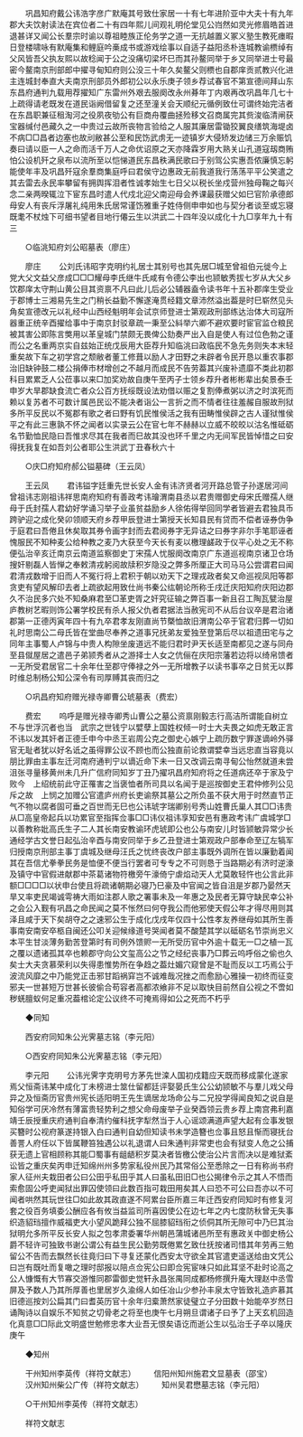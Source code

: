 <!-- { "loadSidebar": true } -->
　　巩昌知府戴公讳浩字彦广默庵其号致仕家居一十有七年进阶亚中大夫十有九年郡大夫饮射读法在宾位者二十有四年熙儿间观礼明伦堂见公岿然如灵光修眉皓首进退甚详又闻公长羣宗时谕以尊祖睦族正伦务学之道一无抗越置义冢义塾生教死瘗暇日登楼啸咏有默庵集和鲤庭吟槀成书或游戏绘事以自适子益阳丞朴连城教谕槚绰有父风皆吾父执友熙以故稔闻于公之没痛切梁坏巳而其孙鳌同举于乡又同举进士号最密今鳌南京刑部郎中擢寻甸知府则公没三十年久矣鳌父则槚也自郡庠贡贰教兴化进主连城封奉直大夫南京刑部员外郎初公以永乐庚子领乡荐试春官不第宣德间拜山东东昌府通判九载用荐擢知广东雷州外艰去服阕改永州朞年丁内艰再改巩昌年几七十上疏得请老既发在道民诣阙借留复之还至潼关会天顺纪元循例致仕可谓终始完洁者在东昌职兼征租淘河之役夙夜劬公有巨商舟覆曲拯殓移文召商属完其赀浚临清闸获宝器缄付邑藏久之一中贵过云故所丧物言验给之人服其廉居雷锄狡翼良缮筑海堤卤不病□□昌者边塞也故刓敝甚公至和民饬武虏无一迹镇岁大侵矫发边储三万余赈饥奏曰请以臣一人之命而活千万人之命优诏原之天亦降霖岁用大熟关山孔道寇刼商贿怕公设机歼之泉布以流所至以恺悌道民东昌秩满民歌曰于别驾公实惠吾侬廉慎忘躬能使年丰及巩昌歼寇余羣商集庭呼曰君侯守边惠政无前我道我行荡荡平平公笑遣之其去雷去永民率攀留有拥舆挥泪者性诚孝始生七日父以税长坐戍营州独母鞠之每兴念二亲两暌辄泣下宦东昌时遣人代戍北迎父南迎母会养课最获赠父如巳官阶承德郎母安人有丧斥浮屠礼纯用朱氏居常谨饬雅重子姓侍侧申申如也与契分者谈至或忘寝既耄不杖烛下可细书望者目地行僊云生以洪武二十四年没以成化十九□享年九十有三 

　　○临洮知府刘公昭墓表（廖庄） 

　　廖庄 
　　公刘氏讳昭字克明约礼居士其别号也其先居□城至曾祖伯元徙今上党大父文益父彦成□□□耀母李氏继牛氏咸有令德公李出也颕敏秀拔七岁从大父乡饮郡庠太守荆山黄公目其资禀不凡曰此儿后必公辅器盍令读书年十五补郡庠生受业于郡博士三湘易先生之门稍长益勤不懈遂淹贯经籍文章沛然溢出葢是时巳崭然见头角矣宣德改元以礼经中山西经魁明年会试京师登进士第观政刑部练达治体大司寇所器重正统辛酉擢给事中于南京封驳章疏一秉至公紏举六卿不避欢要时宦官监仓粮民被其害公即陈言獘用以革皇城门禁颇无畏俾公劾奏严出入自是使人有过位色勃之谨而公之名重两京实自兹始正统戊辰用大臣荐升知临洮曰政临民不急先务则失本末轻重矣故下车之初学宫之颓敝者董工修葺以励人才田野之未辟者令民开恳以重农事郡治旧缺钟鼓二楼公捐俸市材增创之不越月而成民不告劳葢其兴废补遗靡不类此初郡科目累累乏人公莅事以来□加奖劝故自庚午至丙子士领乡荐升者彬彬辈出矣景泰壬申岁大旱郡缺食流亡者众公百方抚绥既设法劝借以赈之复割俸煮粥以济之时滨死而赖以复苏者不可数计属邑民讼不能决者诣公一言折之而不情者往往羞赧自服故刑狱多所平反民以不冤郡有歌之者曰野有饥民惟侯活之我有田畴惟侯辟之古人谨狱惟侯平之有此三惠孰不怀之闻者以实录云公在官七年不赫赫以立威不皎皎以沽名惟砥砺名节勤恤民隐曰吾惟求尽其在我者而巳故其没也环千里之内无间军民皆悼惜之曰安得抚我复在如吾刘公者耶公生洪武丁丑春秋六十 

　　○庆□府知府郝公镒墓碑（王云凤） 

　　王云凤 
　　君讳镒字廷重先世长安人金有讳济贤者河开路总管子孙遂居河间曾祖讳志刚祖讳祥思南府知府有善政考讳璯渭南县丞以君贵赠御史母宋氏赠孺人继母于氏封孺人君幼好学诵习举子业虽贫益励乡人徐佑得举回同学者皆避去君独具币跨驴迎之成化癸卯领顺天府乡荐甲辰登进士第授天长知县民有贷而不偿者诬券伪争于庭君曰吾倦且休矣取其券令画字封而去君阅券字无异诘之曰券字非尔手笔耶诬者愧服民不知种麦公给种教之麦乃大获至今天长有麦以檄理鹾政于仪平心处之无不称便弘治辛亥迁南京云南道监察御史丁宋孺人忧服阕改南京广东道巡视南京诸卫仓场搜奸剔磊人皆惮之奉敕清戎躬阅故牍积岁隐没之弊多所厘正大司马马公尝谓君曰闻君清戎数增于旧而人不冤行将上君积于朝以劝天下之理戎政者矣又命巡视凤阳等郡贪吏有望风解印去者上疏欲起用致仕尚书秦公纮朝论所称壬戌迁庆阳知府庆阳边郡久不治民多穴处不知桑麻君至□革吏胥之奸究征输之弊百事一新且召工陶瓦甓治屋庐教树艺暇则饰公署学校民有杀人报父仇者君据法当赦宪司不从后台议卒是君治诸郡第一正德丙寅年四十有九卒君孝友刚直尚节槩恤故旧渭南公卒于官君归葬一切如礼时思南公二母氏皆在堂曲尽奉养之道事兄抚弟友爱独至登第后尽以祖遗田宅与之同年主事蜀人卢锦与中贵人构隙坐废道远不能归君时尹天长适至南都见之遂与同舟至县僦屋居之遣邑子弟颕秀者从之游择士人女之伉俪在庆阳宗藩若边将以绮帛馈者一无所受君居官二十余年仕至郡守俸禄之外一无所增教子以读书事卒之日贫无以葬时维总制杨公知公深令有司厚赙其丧而归之 

　　○巩昌府知府赠光禄寺卿曹公琥墓表（费宏） 

　　费宏 
　　呜呼是赠光禄寺卿秀山曹公之墓公资禀刚毅志行高洁所谓能自树立不与世浮沉者也当　武宗之世钱宁以嬖孽上国姓权倾一时士大夫畏之如虎无敢正言不讳以发其奸者正德壬申今中丞王岩周公克之御史心嫉宁上疏历数宁罪遂谪岭外驿官无耻者犹以好名诋之虽得罪公议不顾也而公独直前论救谓嬖幸当远忠直当容竟以朋比罪由主事左迁河南府通判宁以谪近命下未一日又改调云南寻甸公怡然就道未尝沮张寻量移黄州未几升广信府同知岁丁丑乃擢巩昌府知府将之任道病还卒于家及宁败今　上绍统前此守正罹害之当褒恤者所司具以名闻于是巡按御史王君仲修列公见斥之故　上悯之加赠公官遣庐州府长吏谕祭其墓公之所负虽不获大用于时然直节正气不物以腐者固可垂之百世而无巳也公讳琥字瑞卿别号秀山姓曹氏巢人其□□讳贵从□高皇帝起兵以功累官至指挥佥事□□讳仪祖讳享知安邑有惠政考讳广虞城学□以善教称妣高氏生子二人其长南安教谕环虎琥即公也公与南安儿时皆颕敏异常少长通经学古文誉日起弘治辛酉与南安同举于乡乙丑登进士第观政户部奉命至辽左犒军归授南京刑部主事丁虞城及继母汪氏之忧终丧改户部主事既外调所在皆以廉勤着闻其在吾信尤拳拳民务是恤便不便当行罢者可专专之不可则恳于当路期必有济时逆濠及镇守中官假进献郡中茶葛诸物符檄旁午濠倚宁虐焰动天人尤莫敢轻忤也公言此非额□□□□以状申台使且将疏诸朝期必寝乃巳豪及中官闻之皆自沮是岁郡乃晏然天旱又率吏民竭诚雩祷大雨如注郡人歌之署事未及一年惠之及民者无算守缺民幸公补之会公入觐有巩昌之命民闻之莫不怅然曰何夺我公而他邪使天假公年才得尽用则其泽且咸于天下矣胡夺之之速邪公生于成化戊戌年仅四十公性孝友养继母如其所生善事南安南安卒柩自闽还公叩关迎候缘道号哭闻者莫不酸楚其学以砥砺名节崇尚忠义本平生甘淡薄务勤苦登第时有司例外馈赆一无所受历官中外逾十载无一□之植一瓦之覆以遗诸孤其卒也赖郡守向公文玺高公之节之经纪丧事乃□葬云呜呼俗之偷也久矣士大夫贪慕荣利以失得患惟势所在争趋之葢灶媚穴窥曾是不耻而反以工巧焉公于波流风靡之中乃能党正击邪甘蹈祸穽岂不诚难哉况挫之而愈励心雅操一初终而征变邪夫一世甚短万世甚长彼偷合苟容者高都浓飨非不足以取快目前然自公视之不啻如秽蜣膻蚁何足重况葢棺论定公议终不可掩焉得如公之死而不朽乎 

　　◆同知 

　　西安府同知朱公光霁墓志铭（李元阳） 

　　○西安府同知朱公光霁墓志铭（李元阳） 

　　李元阳 
　　公讳光霁字克明号方茅先世滦人国初戍籍应天既而移成蒙化遂家焉父恒斋讳某中成化丁未榜进士筮仕留都廷评娶晏氏生公公幼颕敏不与羣儿戏父母异之及恒斋历官贵州宪长适阳明王先生谪居龙场命公与二兄投学得闻良知之说自是知俗学可厌冷然有薄富贵轻势利之想父命母废举子业癸酉领云贵乡荐上南宫弗利嘉靖壬辰授重庆府通判自奉清约催科抚字犁然当于人心谣颂满道声望大起有佥事发银买簪时公视府篆遂持银入白曰通判自幼但知读书未学造簪也佥事且怒且惭而寝抚台善詈人府任以下皆属鞭笞独遇公以礼退谓人曰朱通判非常吏也会有狱变人危之公捕获无遗上官相顾称其能□蜀事有龃龉积岁莫决者皆檄公使治公片言而决以是难狱紊讼皆之重庆矣丙申迁知绵州州多势家私役州民乃其常俗公至悉除之一日有称尚书府家人征州夫栽田者公曰公田乎私田乎其人曰虽私田旧□也公揭律令示之其人不悟而索愈固公呼吏闻狱出罪囚使领曰此数百指可栽田用矣其人曰恐不可公曰吾亦以不可闻者哄然其玩世往□如此故其政直遂不阿累台臣所嘉三年迁西安府同知时有修复河套之役百务填委公酬应各有攸当益监司所喜因使公在边七年之内七度防秋曾无失事织造貂珰擅作威福吏大小望风跪拜公独不屈膝貂珰衔之侦侗其所无隙可中乃巳其治狱明允多所平反长安人拟之包孝肃委署华州朝邑蒲城诸邑所至有惠政关中御史杨公爵不轻许可独致书谢公谓公有益生民公勤劳既倦累乞致仕抚按诸司惜其年劳再三勉留公不告而去飘然长往竟归曰下寻复还蒙化西安太守欲全其官遣吏遥送给由文凭公曰岂有既吐而复噉之理时邸报以陪点佥宪公曰即佥宪宦味只如此耳坚不赴时论高之公人慷慨有大节寡交游惟同郡雷御史觉轩永昌张禺同成都杨修撰升庵大理赵中丞雪屏及予数人乃其所厚善也里居岁久渝绵人如任冶山少参孙丰泉太守皆致礼造庐慕其旧德巡按刘公扁其门曰耆英历官十余年归槖萧然家徒璧立子分田数十始能卒岁然日诵陶诗以自娱乐不知贫之切骨老之将至也庚午七月朔旦谓诸子曰予了上天玄机回造化真意□□际此文明盛世勉修忠孝大业吾无恨矣语讫而逝公生以弘治壬子卒以隆庆庚午 

　　◆知州 

　　干州知州李英传（祥符文献志） 
　　信阳州知州施君文显墓表（邵宝） 
　　汉州知州柴公广传（祥符文献志） 
　　知州吴君懋墓志铭（李元阳） 

　　○干州知州李英传（祥符文献志） 

　　祥符文献志 
